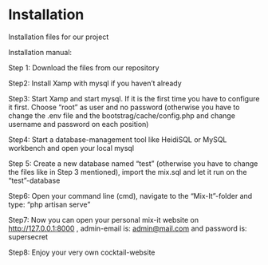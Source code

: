 # Installation
Installation files for our project

Installation manual: 

Step 1: Download the files from our repository 

Step2: Install Xamp with mysql if you haven’t already

Step3: Start Xamp and start mysql. If it is the first time you have to configure it first. Choose “root” as user and no password (otherwise you have to change the .env file and the bootstrag/cache/config.php and change username and password on each position)  

Step4: Start a database-management tool like HeidiSQL or MySQL workbench and open your local mysql 

Step 5: Create a new database named “test” (otherwise you have to change the files like in Step 3 mentioned), import the mix.sql and let it run on the “test”-database

Step6: Open your command line (cmd), navigate to the “Mix-It”-folder and type: “php artisan serve”

Step7: Now you can open your personal mix-it website on http://127.0.0.1:8000 , admin-email is: admin@mail.com and password is: supersecret

Step8: Enjoy your very own cocktail-website

